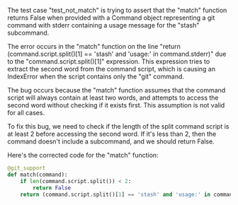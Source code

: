 The test case "test_not_match" is trying to assert that the "match" function returns False when provided with a Command object representing a git command with stderr containing a usage message for the "stash" subcommand.

The error occurs in the "match" function on the line "return (command.script.split()[1] == 'stash' and 'usage:' in command.stderr)" due to the "command.script.split()[1]" expression. This expression tries to extract the second word from the command script, which is causing an IndexError when the script contains only the "git" command.

The bug occurs because the "match" function assumes that the command script will always contain at least two words, and attempts to access the second word without checking if it exists first. This assumption is not valid for all cases.

To fix this bug, we need to check if the length of the split command script is at least 2 before accessing the second word. If it's less than 2, then the command doesn't include a subcommand, and we should return False.

Here's the corrected code for the "match" function:

```python
@git_support
def match(command):
    if len(command.script.split()) < 2:
        return False
    return (command.script.split()[1] == 'stash' and 'usage:' in command.stderr)
```